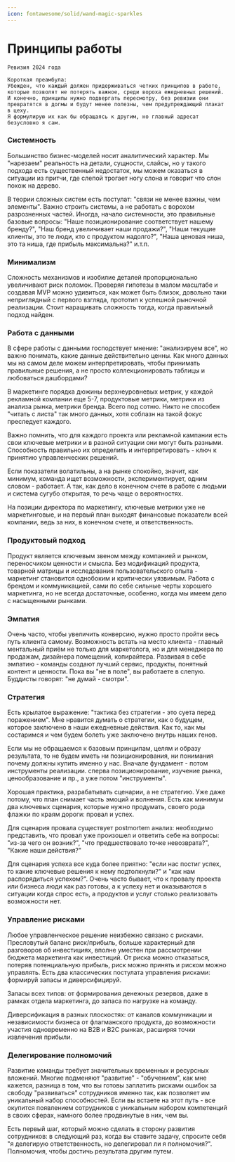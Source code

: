 ```yaml
---
icon: fontawesome/solid/wand-magic-sparkles
---
```

# Принципы работы
`Ревизия 2024 года`
```
Короткая преамбула:
Убежден, что каждый должен придерживаться четких принципов в работе, которые позволят не потерять важное, среди вороха ежедневных решений.
И конечно, принципы нужно подвергать пересмотру, без ревизии они превратятся в догмы и будут менее полезны, чем предупреждающий плакат в цеху.
Я формулирую их как бы обращаясь к другим, но главный адресат безусловно я сам.
```

### Системность
Большинство бизнес-моделей носит аналитический характер. Мы "нарезаем" реальность на детали, сущности, слайсы, но у такого подхода есть существенный недостаток, мы можем оказаться в ситуации из притчи, где слепой трогает ногу слона и говорит что слон похож на дерево.

В теории сложных систем есть постулат: "связи не менее важны, чем элементы". Важно строить системы, а не работать с ворохом разрозненных частей. Иногда, начало системности, это правильные базовые вопросы: "Наше позиционирование соответствует нашему бренду?", "Наш бренд увеличивает наши продажи?", "Наши текущие клиенты, это те люди, кто с продуктом надолго?", "Наша ценовая ниша, это та ниша, где прибыль максимальна?" и.т.п.
### Минимализм
Сложность механизмов и изобилие деталей пропорционально увеличивают риск поломок. Проверяя гипотезы в малом масштабе и создавая MVP можно удивиться, как может быть близок, довольно таки неприглядный с первого взгляда, прототип к успешной рыночной реализации. Стоит наращивать сложность тогда, когда правильный подход найден.

### Работа с данными
В сфере работы с данными господствует мнение: "анализируем все", но важно понимать, какие данные действительно ценны. Как много данных мы на самом деле можем интерпретировать, чтобы принимать правильные решения, а не просто коллекционировать таблицы и любоваться дашбордами?

В маркетинге порядка дюжины верхнеуровневых метрик, у каждой рекламной компании еще 5-7, продуктовые метрики, метрики из анализа рынка, метрики бренда. Всего под сотню. Никто не способен "читать с листа" так много данных, хотя соблазн на такой фокус преследует каждого.

Важно помнить, что для каждого проекта или рекламной кампании есть свои ключевые метрики и в разной ситуации они могут быть разными. Способность правильно их определить и интерпретировать - ключ к принятию управленческих решений.

Если показатели волатильны, а на рынке спокойно, значит, как минимум, команда ищет возможности, экспериментирует, одним словом - работает. А так, как дело в конечном счете в работе с людьми и система сугубо открытая, то речь чаще о вероятностях.

На позиции директора по маркетингу, ключевые метрики уже не маркетинговые, и на первый план выходят финансовые показатели всей компании, ведь за них, в конечном счете, и ответственность.

### Продуктовый подход
Продукт является ключевым звеном между компанией и рынком, переносчиком ценности и смысла. Без модификаций продукта, товарной матрицы и исследования пользовательского опыта - маркетинг становится однобоким и критически уязвимым. Работа с брендом и коммуникацией, сами по себе сильные черты хорошего маркетинга, но не всегда достаточные, особенно, когда мы имеем дело с насыщенными рынками.

### Эмпатия
Очень часто, чтобы увеличить конверсию, нужно просто пройти весь путь клиента самому. Возможность встать на место клиента - главный ментальный приём не только для маркетолога, но и для менеджера по продажам, дизайнера помещений, копирайтера. Развивая в себе эмпатию - команды создают лучший сервис, продукты, понятный контент и ценности. Пока вы "не в поле", вы работаете в слепую. Буддисты говорят: "не думай - смотри".

### Стратегия
Есть крылатое выражение: "тактика без стратегии - это суета перед поражением". Мне нравится думать о стратегии, как о будущем, которое заключено в наши ежедневные действия. Как то, как мы состаримся и чем будем болеть уже заключено внутрь наших генов.

Если мы не обращаемся к базовым принципам, целям и образу результата, то не будем иметь ни позиционирования, ни понимания почему должны купить именно у нас. Вначале фундамент - потом инструменты реализации. сперва позиционирование, изучение рынка, ценообразование и пр., а уже потом "инструменты".

Хорошая практика, разрабатывать сценарии, а не стратегию. Уже даже потому, что план снимает часть эмоций и волнения. Есть как минимум два ключевых сценария, которые нужно продумать, своего рода флажки по краям дороги: провал и успех.

Для сценария провала существует postmortem анализ: необходимо представить, что провал уже произошел и ответить себе на вопросы: "из-за чего он возник?", "что предшествовало точке невозврата?", "Какие наши действия?"

Для сценария успеха все куда более приятно: "если нас постиг успех, то какие ключевые решения к нему подтолкнули?" и "как нам распорядиться успехом?". Очень часто бывает, что к провалу проекта или бизнеса люди как раз готовы, а к успеху нет и оказываются в ситуации когда спрос есть, а продуктов и услуг столько реализовать возможности нет.

### Управление рисками
Любое управленческое решение неизбежно связано с рисками. Пресловутый баланс риск/прибыль, больше характерный для разговоров об инвестициях, вполне уместен при рассмотрении бюджета маркетинга как инвестиций. От риска можно отказаться, потеряв потенциальную прибыль, риск можно принять и риском можно управлять. Есть два классических постулата управления рисками: формируй запасы и диверсифицируй.

Запасы всех типов: от формирования денежных резервов, даже в рамках отдела маркетинга, до запаса по нагрузке на команду.

Диверсификация в разных плоскостях: от каналов коммуникации и независимости бизнеса от флагманского продукта, до возможности участия одновременно на B2B и B2C рынках, расширяя точки извлечения прибыли.

### Делегирование полномочий
Развитие команды требует значительных временных и ресурсных вложений. Многие подменяют "развитие" - "обучением", как мне кажется, разница в том, что вы готовы заплатить рисками ошибок за свободу "развиваться" сотрудников именно так, как позволяет им уникальный набор способностей. Если вы встаете на этот путь - все окупится появлением сотрудников с уникальным набором компетенций в своих сферах, намного более продвинутые в них, чем вы.

Есть первый шаг, который можно сделать в сторону развития сотрудников: в следующий раз, когда вы ставите задачу, спросите себя "я делегирую ответственность, но делегировал ли я полномочия?". Полномочия, чтобы достичь результата другим путем.
